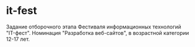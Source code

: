 # it-fest
Задание отборочного этапа Фестиваля информационных технологий "IT-фест". Номинация "Разработка веб-сайтов", в возрастной категории 12-17 лет.  
